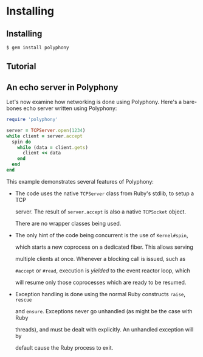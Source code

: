 # Installing

## Installing

```bash
$ gem install polyphony
```

## Tutorial

## An echo server in Polyphony

Let's now examine how networking is done using Polyphony. Here's a bare-bones echo server written using Polyphony:

```ruby
require 'polyphony'

server = TCPServer.open(1234)
while client = server.accept
  spin do
    while (data = client.gets)
      client << data
    end
  end
end
```

This example demonstrates several features of Polyphony:

* The code uses the native `TCPServer` class from Ruby's stdlib, to setup a TCP

  server. The result of `server.accept` is also a native `TCPSocket` object.

  There are no wrapper classes being used.

* The only hint of the code being concurrent is the use of `Kernel#spin`,

  which starts a new coprocess on a dedicated fiber. This allows serving

  multiple clients at once. Whenever a blocking call is issued, such as

  `#accept` or `#read`, execution is _yielded_ to the event reactor loop, which 

  will resume only those coprocesses which are ready to be resumed.

* Exception handling is done using the normal Ruby constructs `raise`, `rescue`

  and `ensure`. Exceptions never go unhandled \(as might be the case with Ruby

  threads\), and must be dealt with explicitly. An unhandled exception will by

  default cause the Ruby process to exit.

